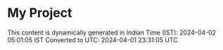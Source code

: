 # My Project

This content is dynamically generated in Indian Time (IST): 2024-04-02 05:01:05 IST
Converted to UTC: 2024-04-01 23:31:05 UTC
